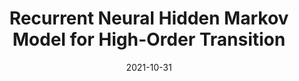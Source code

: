 ---
title: "Recurrent Neural Hidden Markov Model for High-Order Transition"
authors: <b>Tatsuya Hiraoka</b>, Sho Takase, Kei Uchiumi, Atsushi Keyaki, Naoaki Okazaki
collection: publications
category: manuscripts
date: 2021-10-31
venue: 'ACM Transactions on Asian and Low-Resource Language Information Processing (TALLIP). Volume 21, Issue 2, Article No.: 36, pp: 1-15'
paperurl: 'https://dl.acm.org/doi/10.1145/3476511'
en: 
---